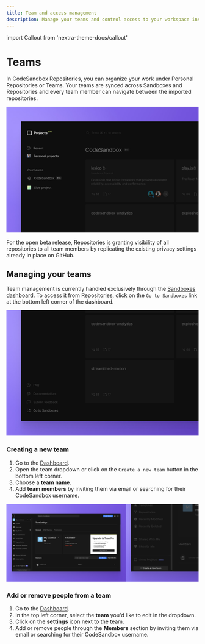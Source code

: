 ```yaml
---
title: Team and access management
description: Manage your teams and control access to your workspace inside CodeSandbox Repositories
---
```


import Callout from 'nextra-theme-docs/callout'

# Teams

In CodeSandbox Repositories, you can organize your work under Personal Repositories or Teams. Your teams are synced across Sandboxes and Repositories and every team member can navigate between the imported repositories. 

![Teams in Projects](../images/teams-list.jpg)

For the open beta release, Repositories is granting visibility of all repositories to all team members by replicating the existing privacy settings already in place on GitHub. 


## Managing your teams

Team management is currently handled exclusively through the [Sandboxes dashboard](https://codesandbox.io/dashboard). To access it from Repositories, click on the `Go to Sandboxes` link at the bottom left corner of the dashboard.

![Go to sandboxes to manage your team](../images/teams-go-to-sandboxes.jpg)

### Creating a new team

1. Go to the [Dashboard](https://codesandbox.io/dashboard).
1. Open the team dropdown or click on the `Create a new team` button in the bottom left corner.
1. Choose a **team name**.
1. Add **team members** by inviting them via email or searching for their CodeSandbox username.

![Manage your team](../images/teams-new.jpg)


### Add or remove people from a team

1. Go to the [Dashboard](https://codesandbox.io/dashboard).
1. In the top left corner, select the **team** you'd like to edit in the dropdown. 
1. Click on the **settings** icon next to the team.
1. Add or remove people through the **Members** section by inviting them via email or searching for their CodeSandbox username.
